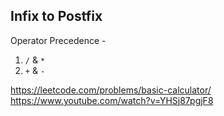 ## Infix to Postfix
Operator Precedence -
1. `/` & `*`
2. `+` & `-`

https://leetcode.com/problems/basic-calculator/
https://www.youtube.com/watch?v=YHSj87pgjF8